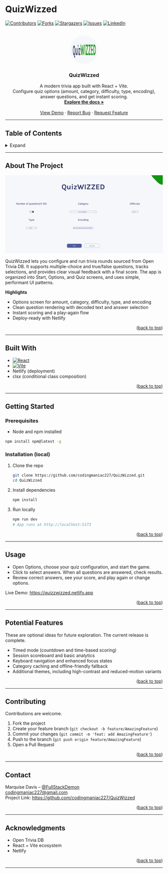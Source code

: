 # QuizWizzed

<!-- PROJECT SHIELDS -->
[![Contributors][contributors-shield]][contributors-url]
[![Forks][forks-shield]][forks-url]
[![Stargazers][stars-shield]][stars-url]
[![Issues][issues-shield]][issues-url]
[![LinkedIn][linkedin-shield]][linkedin-url]

<!-- PROJECT LOGO -->
<br />
<div align="center">
  <a href="https://github.com/codingmaniac227/QuizWizzed" target="_blank" rel="noopener">
    <img src="./public/logo.png" alt="Logo" width="90" height="90" style="border-radius:50%">
  </a>

  <h3 align="center">QuizWizzed</h3>

  <p align="center">
    A modern trivia app built with React + Vite.<br />
    Configure quiz options (amount, category, difficulty, type, encoding), answer questions, and get instant scoring.
    <br />
    <a href="https://github.com/codingmaniac227/QuizWizzed" target="_blank" rel="noopener"><strong>Explore the docs »</strong></a>
    <br />
    <br />
    <a href="https://quizzwizzed.netlify.app" target="_blank" rel="noopener">View Demo</a>
    ·
    <a href="https://github.com/codingmaniac227/QuizWizzed/issues" target="_blank" rel="noopener">Report Bug</a>
    ·
    <a href="https://github.com/codingmaniac227/QuizWizzed/issues" target="_blank" rel="noopener">Request Feature</a>
  </p>
</div>

---

## Table of Contents
<details>
  <summary>Expand</summary>
  <ol>
    <li><a href="#about-the-project">About The Project</a></li>
    <li><a href="#built-with">Built With</a></li>
    <li><a href="#getting-started">Getting Started</a></li>
    <li><a href="#usage">Usage</a></li>
    <li><a href="#potential-features">Potential Features</a></li>
    <li><a href="#contributing">Contributing</a></li>
    <li><a href="#contact">Contact</a></li>
    <li><a href="#acknowledgments">Acknowledgments</a></li>
  </ol>
</details>

---

## About The Project

<p align="center">
  <img src="./public/screenshot.png" alt="QuizWizzed Screenshot" width="520">
</p>

QuizWizzed lets you configure and run trivia rounds sourced from Open Trivia DB. It supports multiple-choice and true/false questions, tracks selections, and provides clear visual feedback with a final score. The app is organized into Start, Options, and Quiz screens, and uses simple, performant UI patterns.

**Highlights**
- Options screen for amount, category, difficulty, type, and encoding
- Clean question rendering with decoded text and answer selection
- Instant scoring and a play-again flow
- Deploy-ready with Netlify

<p align="right">(<a href="#quizwizzed">back to top</a>)</p>

---

## Built With

* [![React][React.js]][React-url]
* [![Vite][Vite.js]][Vite-url]
* Netlify (deployment)
* clsx (conditional class composition)

<p align="right">(<a href="#quizwizzed">back to top</a>)</p>

---

## Getting Started

### Prerequisites
- Node and npm installed

```sh
npm install npm@latest -g
```

### Installation (local)

1. Clone the repo
   ```sh
   git clone https://github.com/codingmaniac227/QuizWizzed.git
   cd QuizWizzed
   ```

2. Install dependencies
   ```sh
   npm install
   ```

3. Run locally
   ```sh
   npm run dev
   # App runs at http://localhost:5173
   ```

<p align="right">(<a href="#quizwizzed">back to top</a>)</p>

---

## Usage

- Open Options, choose your quiz configuration, and start the game.
- Click to select answers. When all questions are answered, check results.
- Review correct answers, see your score, and play again or change options.

Live Demo: <a href="https://quizzwizzed.netlify.app" target="_blank" rel="noopener">https://quizzwizzed.netlify.app</a>

<p align="right">(<a href="#quizwizzed">back to top</a>)</p>

---

## Potential Features

These are optional ideas for future exploration. The current release is complete.

- Timed mode (countdown and time-based scoring)
- Session scoreboard and basic analytics
- Keyboard navigation and enhanced focus states
- Category caching and offline-friendly fallback
- Additional themes, including high-contrast and reduced-motion variants

<p align="right">(<a href="#quizwizzed">back to top</a>)</p>

---

## Contributing

Contributions are welcome.

1. Fork the project  
2. Create your feature branch (`git checkout -b feature/AmazingFeature`)  
3. Commit your changes (`git commit -m 'feat: add AmazingFeature'`)  
4. Push to the branch (`git push origin feature/AmazingFeature`)  
5. Open a Pull Request  

<p align="right">(<a href="#quizwizzed">back to top</a>)</p>

---

## Contact

Marquise Davis – <a href="https://instagram.com/FullStackDemon" target="_blank" rel="noopener">@FullStackDemon</a>  
codingmaniac227@gmail.com  
Project Link: <a href="https://github.com/codingmaniac227/QuizWizzed" target="_blank" rel="noopener">https://github.com/codingmaniac227/QuizWizzed</a>

<p align="right">(<a href="#quizwizzed">back to top</a>)</p>

---

## Acknowledgments

- Open Trivia DB
- React + Vite ecosystem
- Netlify

<p align="right">(<a href="#quizwizzed">back to top</a>)</p>

---

<!-- MARKDOWN LINKS & IMAGES -->
[contributors-shield]: https://img.shields.io/github/contributors/codingmaniac227/QuizWizzed?style=for-the-badge
[contributors-url]: https://github.com/codingmaniac227/QuizWizzed/graphs/contributors
[forks-shield]: https://img.shields.io/github/forks/codingmaniac227/QuizWizzed?style=for-the-badge
[forks-url]: https://github.com/codingmaniac227/QuizWizzed/network/members
[stars-shield]: https://img.shields.io/github/stars/codingmaniac227/QuizWizzed?style=for-the-badge
[stars-url]: https://github.com/codingmaniac227/QuizWizzed/stargazers
[issues-shield]: https://img.shields.io/github/issues/codingmaniac227/QuizWizzed?style=for-the-badge
[issues-url]: https://github.com/codingmaniac227/QuizWizzed/issues
[linkedin-shield]: https://img.shields.io/badge/-LinkedIn-black.svg?style=for-the-badge&logo=linkedin&colorB=555
[linkedin-url]: https://www.linkedin.com/in/marquise-davis/
[React.js]: https://img.shields.io/badge/React-20232A?style=for-the-badge&logo=react&logoColor=61DAFB
[React-url]: https://react.dev/
[Vite.js]: https://img.shields.io/badge/Vite-646CFF?style=for-the-badge&logo=vite&logoColor=FFD62E
[Vite-url]: https://vitejs.dev/
